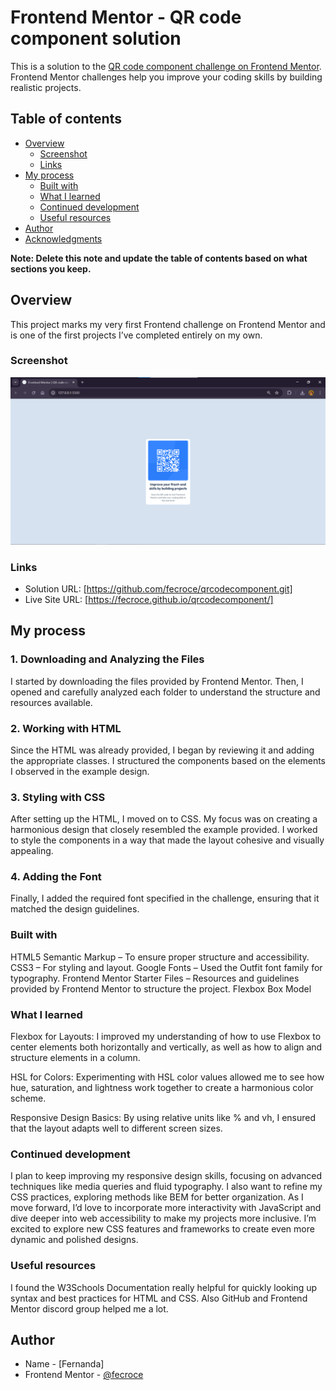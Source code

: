 # Frontend Mentor - QR code component solution

This is a solution to the [QR code component challenge on Frontend Mentor](https://www.frontendmentor.io/challenges/qr-code-component-iux_sIO_H). Frontend Mentor challenges help you improve your coding skills by building realistic projects.

## Table of contents

- [Overview](#overview)
  - [Screenshot](#screenshot)
  - [Links](#links)
- [My process](#my-process)
  - [Built with](#built-with)
  - [What I learned](#what-i-learned)
  - [Continued development](#continued-development)
  - [Useful resources](#useful-resources)
- [Author](#author)
- [Acknowledgments](#acknowledgments)

**Note: Delete this note and update the table of contents based on what sections you keep.**

## Overview

This project marks my very first Frontend challenge on Frontend Mentor and is one of the first projects I’ve completed entirely on my own.

### Screenshot

![](./screenshot.png)

### Links

- Solution URL: [https://github.com/fecroce/qrcodecomponent.git]
- Live Site URL: [https://fecroce.github.io/qrcodecomponent/]

## My process

### 1. **Downloading and Analyzing the Files**

I started by downloading the files provided by Frontend Mentor. Then, I opened and carefully analyzed each folder to understand the structure and resources available.

### 2. **Working with HTML**

Since the HTML was already provided, I began by reviewing it and adding the appropriate classes. I structured the components based on the elements I observed in the example design.

### 3. **Styling with CSS**

After setting up the HTML, I moved on to CSS. My focus was on creating a harmonious design that closely resembled the example provided. I worked to style the components in a way that made the layout cohesive and visually appealing.

### 4. **Adding the Font**

Finally, I added the required font specified in the challenge, ensuring that it matched the design guidelines.

### Built with

HTML5 Semantic Markup – To ensure proper structure and accessibility.
CSS3 – For styling and layout.
Google Fonts – Used the Outfit font family for typography.
Frontend Mentor Starter Files – Resources and guidelines provided by Frontend Mentor to structure the project.
Flexbox
Box Model

### What I learned

Flexbox for Layouts:
I improved my understanding of how to use Flexbox to center elements both horizontally and vertically, as well as how to align and structure elements in a column.

HSL for Colors:
Experimenting with HSL color values allowed me to see how hue, saturation, and lightness work together to create a harmonious color scheme.

Responsive Design Basics:
By using relative units like % and vh, I ensured that the layout adapts well to different screen sizes.

### Continued development

I plan to keep improving my responsive design skills, focusing on advanced techniques like media queries and fluid typography. I also want to refine my CSS practices, exploring methods like BEM for better organization. As I move forward, I’d love to incorporate more interactivity with JavaScript and dive deeper into web accessibility to make my projects more inclusive. I’m excited to explore new CSS features and frameworks to create even more dynamic and polished designs.

### Useful resources

I found the W3Schools Documentation really helpful for quickly looking up syntax and best practices for HTML and CSS. Also GitHub and Frontend Mentor discord group helped me a lot.

## Author

- Name - [Fernanda]
- Frontend Mentor - [@fecroce](https://www.frontendmentor.io/profile/fecroce)
